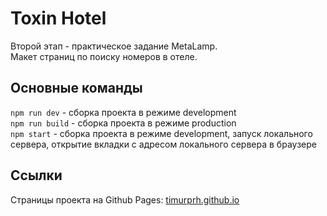 # Toxin Hotel
Второй этап - практическое задание MetaLamp.  
Макет страниц по поиску номеров в отеле.

## Основные команды
`npm run dev` - сборка проекта в режиме development  
`npm run build` - сборка проекта в режиме production  
`npm start` - сборка проекта в режиме development, запуск локального сервера, открытие вкладки с адресом локального сервера в браузере  

## Ссылки
Страницы проекта на Github Pages: [timurprh.github.io](https://timurprh.github.io)
